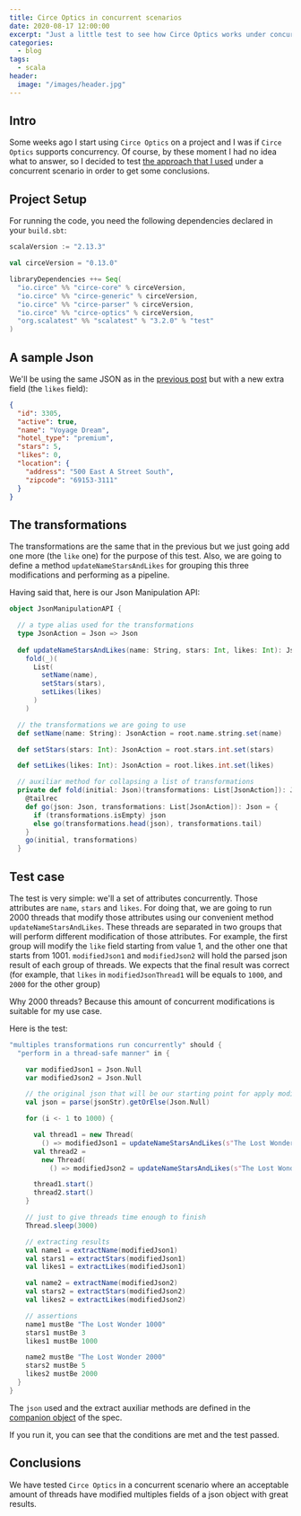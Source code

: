```yaml
---
title: Circe Optics in concurrent scenarios
date: 2020-08-17 12:00:00
excerpt: "Just a little test to see how Circe Optics works under concurrent scenarios"
categories:
  - blog
tags:
  - scala
header:
  image: "/images/header.jpg"
---
```


## Intro

Some weeks ago I start using `Circe Optics` on a project and I was if `Circe Optics` supports concurrency. Of course, by these moment I had no idea what to answer, so I decided to test [the approach that I used](https://serdeliverance.github.io/blog/blog/circe-optics-with-pf/) under a concurrent scenario in order to get some conclusions. 

## Project Setup

For running the code, you need the following dependencies declared in your `build.sbt`:

```scala
scalaVersion := "2.13.3"

val circeVersion = "0.13.0"

libraryDependencies ++= Seq(
  "io.circe" %% "circe-core" % circeVersion,
  "io.circe" %% "circe-generic" % circeVersion,
  "io.circe" %% "circe-parser" % circeVersion,
  "io.circe" %% "circe-optics" % circeVersion,
  "org.scalatest" %% "scalatest" % "3.2.0" % "test"
)
```
## A sample Json

We'll be using the same JSON as in the [previous post](https://serdeliverance.github.io/blog/blog/circe-optics-with-pf/) but with a new extra field (the `likes` field):

``` json
{
  "id": 3305,
  "active": true,
  "name": "Voyage Dream",
  "hotel_type": "premium",
  "stars": 5,
  "likes": 0,
  "location": {
    "address": "500 East A Street South",
    "zipcode": "69153-3111"
  }
}
```

## The transformations

The transformations are the same that in the previous but we just going add one more (the `like` one) for the purpose of this test. Also, we are going to define a method `updateNameStarsAndLikes` for grouping this three modifications and performing as a pipeline.

Having said that, here is our Json Manipulation API:

``` scala
object JsonManipulationAPI {

  // a type alias used for the transformations
  type JsonAction = Json => Json
  
  def updateNameStarsAndLikes(name: String, stars: Int, likes: Int): JsonAction =
    fold(_)(
      List(
        setName(name),
        setStars(stars),
        setLikes(likes)
      )
    )

  // the transformations we are going to use
  def setName(name: String): JsonAction = root.name.string.set(name)

  def setStars(stars: Int): JsonAction = root.stars.int.set(stars)

  def setLikes(likes: Int): JsonAction = root.likes.int.set(likes)

  // auxiliar method for collapsing a list of transformations
  private def fold(initial: Json)(transformations: List[JsonAction]): Json = {
    @tailrec
    def go(json: Json, transformations: List[JsonAction]): Json = {
      if (transformations.isEmpty) json
      else go(transformations.head(json), transformations.tail)
    }
    go(initial, transformations)
  }
```

## Test case

The test is very simple: we'll a set of attributes concurrently. Those attributes are `name`, `stars` and `likes`. For doing that, we are going to run 2000 threads that modify those attributes using our convenient method `updateNameStarsAndLikes`. These threads are separated in two groups that will perform different modification of those attributes. For example, the first group will modify the `like` field starting from value 1, and the other one that starts from 1001. `modifiedJson1` and `modifiedJson2` will hold the parsed json result of each group of threads. We expects that the final result was correct (for example, that `likes` in `modifiedJsonThread1` will be equals to `1000`, and `2000` for the other group)

Why 2000 threads? Because this amount of concurrent modifications is suitable for my use case.

Here is the test:

``` scala
"multiples transformations run concurrently" should {
  "perform in a thread-safe manner" in {

    var modifiedJson1 = Json.Null
    var modifiedJson2 = Json.Null

    // the original json that will be our starting point for apply modifications
    val json = parse(jsonStr).getOrElse(Json.Null)

    for (i <- 1 to 1000) {

      val thread1 = new Thread(
        () => modifiedJson1 = updateNameStarsAndLikes(s"The Lost Wonder ${i}", 3, i)(json))
      val thread2 =
        new Thread(
          () => modifiedJson2 = updateNameStarsAndLikes(s"The Lost Wonder ${i + 1000}", 5, i + 1000)(json))

      thread1.start()
      thread2.start()
    }

    // just to give threads time enough to finish
    Thread.sleep(3000)

    // extracting results
    val name1 = extractName(modifiedJson1)
    val stars1 = extractStars(modifiedJson1)
    val likes1 = extractLikes(modifiedJson1)

    val name2 = extractName(modifiedJson2)
    val stars2 = extractStars(modifiedJson2)
    val likes2 = extractLikes(modifiedJson2)

    // assertions
    name1 mustBe "The Lost Wonder 1000"
    stars1 mustBe 3
    likes1 mustBe 1000

    name2 mustBe "The Lost Wonder 2000"
    stars2 mustBe 5
    likes2 mustBe 2000
  }
}
```

The `json` used and the extract auxiliar methods are defined in the [companion object](https://github.com/serdeliverance/circe-optic-compose-demo-bc/blob/main/src/test/scala/CirceOpticsDemoSpec.scala) of the spec.

If you run it, you can see that the conditions are met and the test passed.

## Conclusions

We have tested `Circe Optics` in a concurrent scenario where an acceptable amount of threads have modified multiples fields of a json object with great results. 
